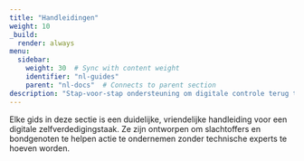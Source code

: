 ```yaml
---
title: "Handleidingen"
weight: 10
_build:
  render: always
menu:
  sidebar:
    weight: 30  # Sync with content weight
    identifier: "nl-guides"
    parent: "nl-docs"  # Connects to parent section
description: "Stap-voor-stap ondersteuning om digitale controle terug te nemen—kalm, gefocust, één actie tegelijk."
---
```


Elke gids in deze sectie is een duidelijke, vriendelijke handleiding voor een digitale zelfverdedigingstaak. Ze zijn 
ontworpen om slachtoffers en bondgenoten te helpen actie te ondernemen zonder technische experts te hoeven worden.
